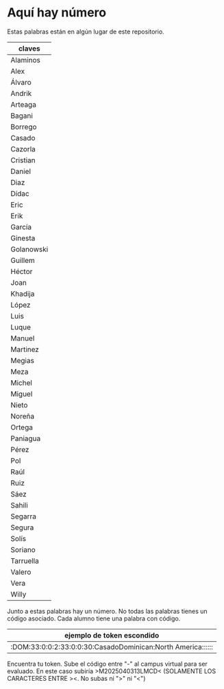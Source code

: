 # Aquí hay número

Estas palabras están en algún lugar de este repositorio.


| claves |
|--------|
|Alaminos|
|Alex|
|Álvaro|
|Andrik|
|Arteaga|
|Bagani|
|Borrego|
|Casado|
|Cazorla|
|Cristian|
|Daniel|
|Diaz|
|Dídac|
|Eric|
|Erik|
|García|
|Ginesta|
|Golanowski|
|Guillem|
|Héctor|
|Joan|
|Khadija|
|López|
|Luis|
|Luque|
|Manuel|
|Martinez|
|Megias|
|Meza|
|Michel|
|Miguel|
|Nieto|
|Noreña|
|Ortega|
|Paniagua|
|Pérez|
|Pol|
|Raúl|
|Ruiz|
|Sáez|
|Sahili|
|Segarra|
|Segura|
|Solís|
|Soriano|
|Tarruella|
|Valero|
|Vera|
|Willy|


Junto a estas palabras hay un número. No todas las palabras tienes un código asociado. Cada alumno tiene una palabra con código.


|ejemplo de token escondido|
|---------------------------------------------------------------------------|
|:DOM:33:0:0:2:33:0:0:30:Casado<M2025040313LMCD>Dominican:North America::::::|


Encuentra tu token. Sube el código entre "-" al campus virtual para ser evaluado. En este caso subiría >M2025040313LMCD< (SOLAMENTE LOS CARACTERES ENTRE ><. No subas ni ">" ni "<")
